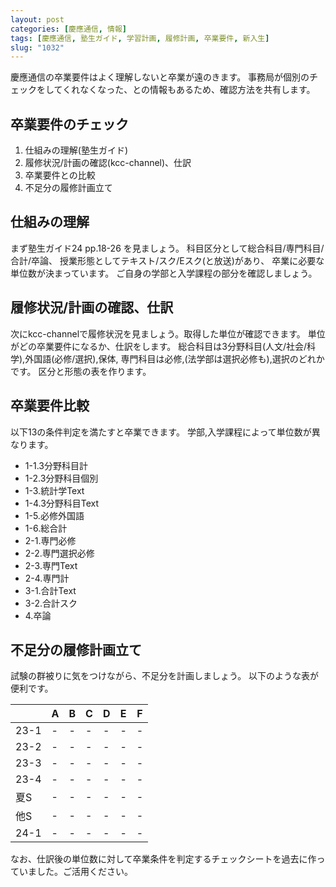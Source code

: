 ```yaml
---
layout: post
categories: [慶應通信, 情報]
tags: [慶應通信, 塾生ガイド, 学習計画, 履修計画, 卒業要件, 新入生]
slug: "1032"
---
```

慶應通信の卒業要件はよく理解しないと卒業が遠のきます。
事務局が個別のチェックをしてくれなくなった、との情報もあるため、確認方法を共有します。

## 卒業要件のチェック
1. 仕組みの理解(塾生ガイド)
2. 履修状況/計画の確認(kcc-channel)、仕訳
3. 卒業要件との比較
4. 不足分の履修計画立て

## 仕組みの理解
まず塾生ガイド24 pp.18-26 を見ましょう。
科目区分として総合科目/専門科目/合計/卒論、
授業形態としてテキスト/スク/Eスク(と放送)があり、
卒業に必要な単位数が決まっています。
ご自身の学部と入学課程の部分を確認しましょう。

## 履修状況/計画の確認、仕訳
次にkcc-channelで履修状況を見ましょう。取得した単位が確認できます。
単位がどの卒業要件になるか、仕訳をします。
総合科目は3分野科目(人文/社会/科学),外国語(必修/選択),保体,
専門科目は必修,(法学部は選択必修も),選択のどれかです。
区分と形態の表を作ります。

## 卒業要件比較
以下13の条件判定を満たすと卒業できます。
学部,入学課程によって単位数が異なります。

* 1-1.3分野科目計
* 1-2.3分野科目個別
* 1-3.統計学Text
* 1-4.3分野科目Text
* 1-5.必修外国語
* 1-6.総合計
* 2-1.専門必修
* 2-2.専門選択必修
* 2-3.専門Text
* 2-4.専門計
* 3-1.合計Text
* 3-2.合計スク
* 4.卒論

## 不足分の履修計画立て
試験の群被りに気をつけながら、不足分を計画しましょう。
以下のような表が便利です。

|      | A   | B   | C   | D   | E   | F   |
| ---- | --- | --- | --- | --- | --- | --- |
| 23-1 | -   | -   | -   | -   | -   | -   |
| 23-2 | -   | -   | -   | -   | -   | -   |
| 23-3 | -   | -   | -   | -   | -   | -   |
| 23-4 | -   | -   | -   | -   | -   | -   |
| 夏S  | -   | -   | -   | -   | -   | -   |
| 他S  | -   | -   | -   | -   | -   | -   |
| 24-1 | -   | -   | -   | -   | -   | -   |

なお、仕訳後の単位数に対して卒業条件を判定するチェックシートを過去に作っていました。ご活用ください。